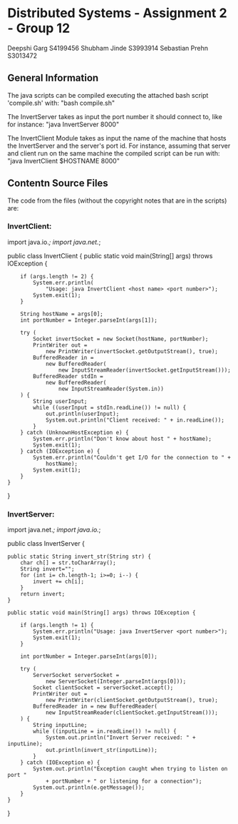 # Distributed Systems - Assignment 2 - Group 12

Deepshi Garg S4199456
Shubham Jinde S3993914
Sebastian Prehn S3013472

## General Information

The java scripts can be compiled executing the attached bash script 'compile.sh' with: "bash compile.sh"


The InvertServer takes as input the port number it should connect to, like for instance: "java InvertServer 8000"

The InvertClient Module takes as input the name of the machine that hosts the InvertServer and the server's port id. For instance, assuming that server and client run on the same machine the compiled script can be run with: "java InvertClient $HOSTNAME 8000"

## Contentn Source Files

The code from the files (without the copyright notes that are in the scripts) are:

### InvertClient:

import java.io.*;
import java.net.*;

public class InvertClient {
    public static void main(String[] args) throws IOException {
        
        if (args.length != 2) {
            System.err.println(
                "Usage: java InvertClient <host name> <port number>");
            System.exit(1);
        }

        String hostName = args[0];
        int portNumber = Integer.parseInt(args[1]);

        try (
            Socket invertSocket = new Socket(hostName, portNumber);
            PrintWriter out =
                new PrintWriter(invertSocket.getOutputStream(), true);
            BufferedReader in =
                new BufferedReader(
                    new InputStreamReader(invertSocket.getInputStream()));
            BufferedReader stdIn =
                new BufferedReader(
                    new InputStreamReader(System.in))
        ) {
            String userInput;
            while ((userInput = stdIn.readLine()) != null) {
                out.println(userInput);
                System.out.println("Client received: " + in.readLine());
            }
        } catch (UnknownHostException e) {
            System.err.println("Don't know about host " + hostName);
            System.exit(1);
        } catch (IOException e) {
            System.err.println("Couldn't get I/O for the connection to " +
                hostName);
            System.exit(1);
        } 
    }
}

### InvertServer:

import java.net.*;
import java.io.*;

public class InvertServer {
    
    public static String invert_str(String str) {
        char ch[] = str.toCharArray();  
        String invert="";  
        for (int i= ch.length-1; i>=0; i--) {  
            invert += ch[i];  
        }
        return invert;
    }
    
    public static void main(String[] args) throws IOException {
        
        if (args.length != 1) {
            System.err.println("Usage: java InvertServer <port number>");
            System.exit(1);
        }
        
        int portNumber = Integer.parseInt(args[0]);
        
        try (
            ServerSocket serverSocket =
                new ServerSocket(Integer.parseInt(args[0]));
            Socket clientSocket = serverSocket.accept();     
            PrintWriter out =
                new PrintWriter(clientSocket.getOutputStream(), true);                   
            BufferedReader in = new BufferedReader(
                new InputStreamReader(clientSocket.getInputStream()));
        ) {
            String inputLine;
            while ((inputLine = in.readLine()) != null) {
                System.out.println("Invert Server received: " + inputLine);
                out.println(invert_str(inputLine));
            }
        } catch (IOException e) {
            System.out.println("Exception caught when trying to listen on port "
                + portNumber + " or listening for a connection");
            System.out.println(e.getMessage());
        }
    }
}
